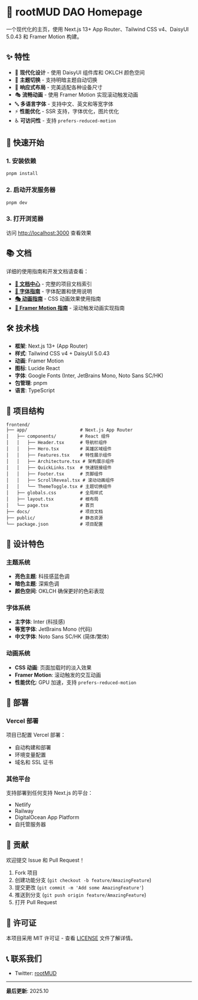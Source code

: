# 🥟 rootMUD DAO Homepage

一个现代化的主页，使用 Next.js 13+ App Router、Tailwind CSS v4、DaisyUI 5.0.43 和 Framer Motion 构建。

## ✨ 特性

- 🎨 **现代化设计** - 使用 DaisyUI 组件库和 OKLCH 颜色空间
- 🌙 **主题切换** - 支持明暗主题自动切换
- 📱 **响应式布局** - 完美适配各种设备尺寸
- 🎭 **流畅动画** - 使用 Framer Motion 实现滚动触发动画
- 🔤 **多语言字体** - 支持中文、英文和等宽字体
- ⚡ **性能优化** - SSR 支持，字体优化，图片优化
- ♿ **可访问性** - 支持 `prefers-reduced-motion`

## 🚀 快速开始

### 1. 安装依赖
```bash
pnpm install
```

### 2. 启动开发服务器
```bash
pnpm dev
```

### 3. 打开浏览器
访问 [http://localhost:3000](http://localhost:3000) 查看效果

## 📚 文档

详细的使用指南和开发文档请查看：

- **[📖 文档中心](./docs/README.md)** - 完整的项目文档索引
- **[🎨 字体指南](./docs/FONT_GUIDE.md)** - 字体配置和使用说明
- **[🎭 动画指南](./docs/ANIMATION_GUIDE.md)** - CSS 动画效果使用指南
- **[🚀 Framer Motion 指南](./docs/FRAMER_MOTION_GUIDE.md)** - 滚动触发动画实现指南

## 🛠️ 技术栈

- **框架**: Next.js 13+ (App Router)
- **样式**: Tailwind CSS v4 + DaisyUI 5.0.43
- **动画**: Framer Motion
- **图标**: Lucide React
- **字体**: Google Fonts (Inter, JetBrains Mono, Noto Sans SC/HK)
- **包管理**: pnpm
- **语言**: TypeScript

## 🎯 项目结构

```
frontend/
├── app/                    # Next.js App Router
│   ├── components/         # React 组件
│   │   ├── Header.tsx      # 导航栏组件
│   │   ├── Hero.tsx        # 英雄区域组件
│   │   ├── Features.tsx    # 特性展示组件
│   │   ├── Architecture.tsx # 架构展示组件
│   │   ├── QuickLinks.tsx  # 快速链接组件
│   │   ├── Footer.tsx      # 页脚组件
│   │   ├── ScrollReveal.tsx # 滚动动画组件
│   │   └── ThemeToggle.tsx # 主题切换组件
│   ├── globals.css         # 全局样式
│   ├── layout.tsx          # 根布局
│   └── page.tsx            # 首页
├── docs/                   # 项目文档
├── public/                 # 静态资源
└── package.json            # 项目配置
```

## 🎨 设计特色

### 主题系统
- **亮色主题**: 科技感蓝色调
- **暗色主题**: 深紫色调
- **颜色空间**: OKLCH 确保更好的色彩表现

### 字体系统
- **主字体**: Inter (科技感)
- **等宽字体**: JetBrains Mono (代码)
- **中文字体**: Noto Sans SC/HK (简体/繁体)

### 动画系统
- **CSS 动画**: 页面加载时的淡入效果
- **Framer Motion**: 滚动触发的交互动画
- **性能优化**: GPU 加速，支持 `prefers-reduced-motion`

## 🚀 部署

### Vercel 部署
项目已配置 Vercel 部署：
- 自动构建和部署
- 环境变量配置
- 域名和 SSL 证书

### 其他平台
支持部署到任何支持 Next.js 的平台：
- Netlify
- Railway
- DigitalOcean App Platform
- 自托管服务器

## 🤝 贡献

欢迎提交 Issue 和 Pull Request！

1. Fork 项目
2. 创建功能分支 (`git checkout -b feature/AmazingFeature`)
3. 提交更改 (`git commit -m 'Add some AmazingFeature'`)
4. 推送到分支 (`git push origin feature/AmazingFeature`)
5. 打开 Pull Request

## 📄 许可证

本项目采用 MIT 许可证 - 查看 [LICENSE](../LICENSE) 文件了解详情。

## 📞 联系我们

- Twitter: [rootMUD](https://twitter.com/rootmud)

---

**最后更新**: 2025.10
